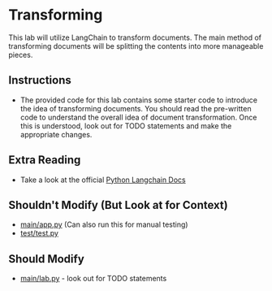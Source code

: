 # Transforming

This lab will utilize LangChain to transform documents. The main method of transforming documents will be splitting the contents into more manageable pieces. 

## Instructions
- The provided code for this lab contains some starter code to introduce the idea of transforming documents. You should read the pre-written code to understand the overall idea of document transformation. Once this is understood, look out for TODO statements and make the appropriate changes.

## Extra Reading
- Take a look at the official [Python Langchain Docs](https://python.langchain.com/docs/expression_language/get_started)

## Shouldn't Modify (But Look at for Context)
- [main/app.py](src/main/app.py) (Can also run this for manual testing)
- [test/test.py](src/test/test.py)

## Should Modify
- [main/lab.py](src/main/lab.py) - look out for TODO statements